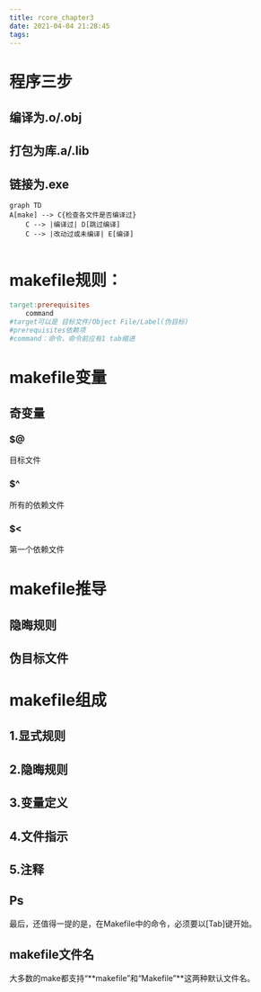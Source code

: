 ```yaml
---
title: rcore_chapter3
date: 2021-04-04 21:28:45
tags:
---
```


# 程序三步

## 编译为.o/.obj

## 打包为库.a/.lib

## 链接为.exe


```mermaid
graph TD
A[make] --> C{检查各文件是否编译过}
    C --> |编译过| D[跳过编译]
    C --> |改动过或未编译| E[编译]
    
```

# makefile规则：

```makefile
target:prerequisites
	command
#target可以是 目标文件/Object File/Label(伪目标)
#prerequisites依赖项
#command：命令，命令前应有1 tab缩进
```

# makefile变量
## 奇变量

### $@

目标文件

### $^

所有的依赖文件

### $<

第一个依赖文件

# makefile推导

## 隐晦规则

## 伪目标文件

# makefile组成

## 1.显式规则

## 2.隐晦规则

## 3.变量定义

## 4.文件指示

## 5.注释

## Ps

最后，还值得一提的是，在Makefile中的命令，必须要以[Tab]键开始。

## makefile文件名

大多数的make都支持“**makefile”和“Makefile”**这两种默认文件名。




